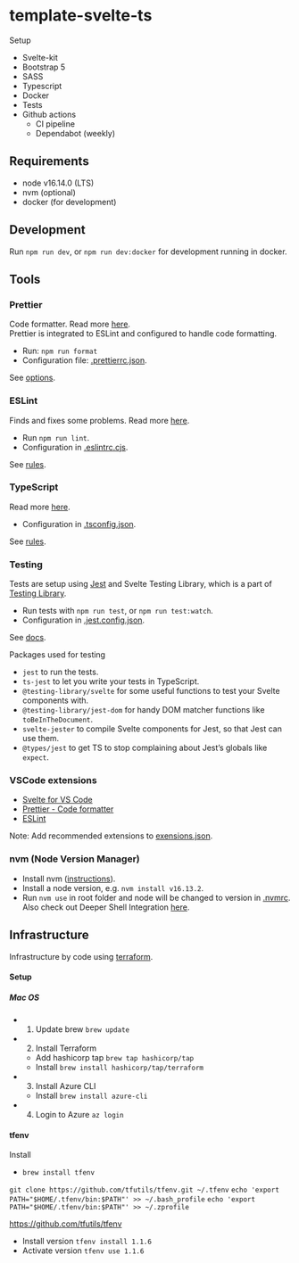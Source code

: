 # template-svelte-ts

Setup

- Svelte-kit
- Bootstrap 5
- SASS
- Typescript
- Docker
- Tests
- Github actions
  - CI pipeline
  - Dependabot (weekly)

## Requirements

- node v16.14.0 (LTS)
- nvm (optional)
- docker (for development)

## Development

Run `npm run dev`, or `npm run dev:docker` for development running in docker.

## Tools

### Prettier

Code formatter. Read more [here](https://prettier.io).  
Prettier is integrated to ESLint and configured to handle code formatting.

- Run: `npm run format`
- Configuration file: [.prettierrc.json](./app/.prettierrc.json).

See [options](https://prettier.io/docs/en/options.html).

### ESLint

Finds and fixes some problems. Read more [here](https://eslint.org).

- Run `npm run lint`.
- Configuration in [.eslintrc.cjs](./app/.eslintrc.cjs).

See [rules](https://eslint.org/docs/rules/).

### TypeScript

Read more [here](https://www.typescriptlang.org/docs/).

- Configuration in [.tsconfig.json](./app/.tsconfig.json).

See [rules](https://eslint.org/docs/rules/).

### Testing

Tests are setup using [Jest](https://jestjs.io/) and Svelte Testing Library, which is a part of [Testing Library](https://testing-library.com/).

- Run tests with `npm run test`, or `npm run test:watch`.
- Configuration in [.jest.config.json](./app/.jest.config.json).

See [docs](https://testing-library.com/docs/).

Packages used for testing

- `jest` to run the tests.
- `ts-jest` to let you write your tests in TypeScript.
- `@testing-library/svelte` for some useful functions to test your Svelte components with.
- `@testing-library/jest-dom` for handy DOM matcher functions like `toBeInTheDocument`.
- `svelte-jester` to compile Svelte components for Jest, so that Jest can use them.
- `@types/jest` to get TS to stop complaining about Jest’s globals like `expect`.

### VSCode extensions

- [Svelte for VS Code](https://marketplace.visualstudio.com/items?itemName=svelte.svelte-vscode)
- [Prettier - Code formatter](https://marketplace.visualstudio.com/items?itemName=esbenp.prettier-vscode)
- [ESLint](https://marketplace.visualstudio.com/items?itemName=dbaeumer.vscode-eslint)

Note: Add recommended extensions to [exensions.json](./app/.vscode/extensions.json).

### nvm (Node Version Manager)

- Install nvm ([instructions](https://github.com/nvm-sh/nvm)).
- Install a node version, e.g. `nvm install v16.13.2`.
- Run `nvm use` in root folder and node will be changed to version in [.nvmrc](./app/.nvmrc).  
  Also check out Deeper Shell Integration [here](https://github.com/nvm-sh/nvm#deeper-shell-integration).

## Infrastructure

Infrastructure by code using [terraform](https://www.terraform.io/intro).

#### Setup

##### Mac OS

- 1. Update brew `brew update`

- 2. Install Terraform

  - Add hashicorp tap `brew tap hashicorp/tap`
  - Install `brew install hashicorp/tap/terraform`

- 3. Install Azure CLI

  - Install `brew install azure-cli`

- 4. Login to Azure `az login`

#### tfenv

Install

- `brew install tfenv`

`git clone https://github.com/tfutils/tfenv.git ~/.tfenv`
`echo 'export PATH="$HOME/.tfenv/bin:$PATH"' >> ~/.bash_profile`
`echo 'export PATH="$HOME/.tfenv/bin:$PATH"' >> ~/.zprofile`

https://github.com/tfutils/tfenv

- Install version `tfenv install 1.1.6`
- Activate version `tfenv use 1.1.6`

###
